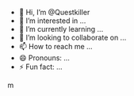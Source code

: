 - 👋 Hi, I’m @Questkiller
- 👀 I’m interested in ...
- 🌱 I’m currently learning ...
- 💞️ I’m looking to collaborate on ...
- 📫 How to reach me ...
- 😄 Pronouns: ...
- ⚡ Fun fact: ...

<!---
Questkiller/Questkiller is a ✨ special ✨ repository because its `README.md` (this file) appears on your GitHub profile.
You can click the Preview link to take a look at your changes.
--->m
